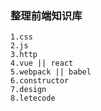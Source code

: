 ### 整理前端知识库
```
1.css
2.js
3.http
4.vue || react
5.webpack || babel
6.constructor
7.design
8.letecode

```